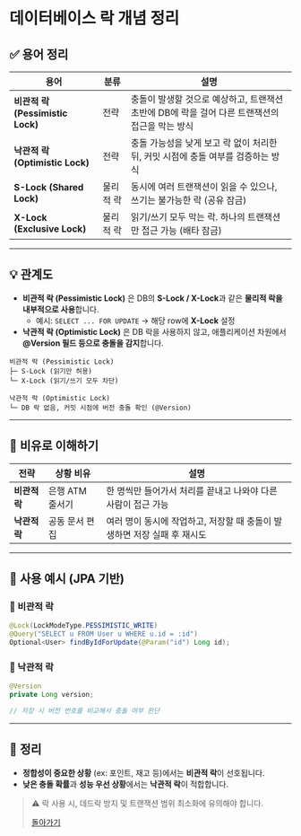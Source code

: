 # 데이터베이스 락 개념 정리

## ✅ 용어 정리

| 용어 | 분류 | 설명 |
|------|------|------|
| **비관적 락 (Pessimistic Lock)** | 전략 | 충돌이 발생할 것으로 예상하고, 트랜잭션 초반에 DB에 락을 걸어 다른 트랜잭션의 접근을 막는 방식 |
| **낙관적 락 (Optimistic Lock)** | 전략 | 충돌 가능성을 낮게 보고 락 없이 처리한 뒤, 커밋 시점에 충돌 여부를 검증하는 방식 |
| **S-Lock (Shared Lock)** | 물리적 락 | 동시에 여러 트랜잭션이 읽을 수 있으나, 쓰기는 불가능한 락 (공유 잠금) |
| **X-Lock (Exclusive Lock)** | 물리적 락 | 읽기/쓰기 모두 막는 락. 하나의 트랜잭션만 접근 가능 (배타 잠금) |

---

## 💡 관계도

- **비관적 락 (Pessimistic Lock)** 은 DB의 **S-Lock / X-Lock**과 같은 **물리적 락을 내부적으로 사용**합니다.
    - 예시: `SELECT ... FOR UPDATE` → 해당 row에 **X-Lock** 설정
- **낙관적 락 (Optimistic Lock)** 은 DB 락을 사용하지 않고, 애플리케이션 차원에서 **@Version 필드 등으로 충돌을 감지**합니다.

```text
비관적 락 (Pessimistic Lock)
├─ S-Lock (읽기만 허용)
└─ X-Lock (읽기/쓰기 모두 차단)

낙관적 락 (Optimistic Lock)
└─ DB 락 없음, 커밋 시점에 버전 충돌 확인 (@Version)
```

---

## 🔁 비유로 이해하기

| 전략 | 상황 비유 | 설명 |
|------|-----------|------|
| **비관적 락** | 은행 ATM 줄서기 | 한 명씩만 들어가서 처리를 끝내고 나와야 다른 사람이 접근 가능 |
| **낙관적 락** | 공동 문서 편집 | 여러 명이 동시에 작업하고, 저장할 때 충돌이 발생하면 저장 실패 후 재시도 |

---

## 🔐 사용 예시 (JPA 기반)

### 📌 비관적 락

```java
@Lock(LockModeType.PESSIMISTIC_WRITE)
@Query("SELECT u FROM User u WHERE u.id = :id")
Optional<User> findByIdForUpdate(@Param("id") Long id);
```

### 📌 낙관적 락

```java
@Version
private Long version;
```

```java
// 저장 시 버전 번호를 비교해서 충돌 여부 판단
```

---

## 📌 정리

- **정합성이 중요한 상황** (ex: 포인트, 재고 등)에서는 **비관적 락**이 선호됩니다.
- **낮은 충돌 확률**과 **성능 우선 상황**에서는 **낙관적 락**이 적합합니다.

> ⚠️ 락 사용 시, 데드락 방지 및 트랜잭션 범위 최소화에 유의해야 합니다.
> 
> [돌아가기](../../README.md)
